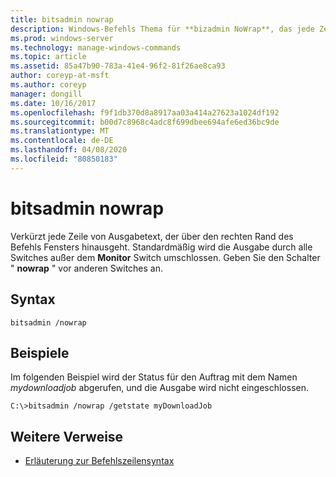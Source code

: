 ```yaml
---
title: bitsadmin nowrap
description: Windows-Befehls Thema für **bizadmin NoWrap**, das jede Zeile von Ausgabetext abschneidet, der über den äußersten rechten Rand des Befehls Fensters hinausgeht.
ms.prod: windows-server
ms.technology: manage-windows-commands
ms.topic: article
ms.assetid: 85a47b90-783a-41e4-96f2-81f26ae8ca93
author: coreyp-at-msft
ms.author: coreyp
manager: dongill
ms.date: 10/16/2017
ms.openlocfilehash: f9f1db370d8a8917aa03a414a27623a1024df192
ms.sourcegitcommit: b00d7c8968c4adc8f699dbee694afe6ed36bc9de
ms.translationtype: MT
ms.contentlocale: de-DE
ms.lasthandoff: 04/08/2020
ms.locfileid: "80850183"
---
```

# <a name="bitsadmin-nowrap"></a>bitsadmin nowrap

Verkürzt jede Zeile von Ausgabetext, der über den rechten Rand des Befehls Fensters hinausgeht. Standardmäßig wird die Ausgabe durch alle Switches außer dem **Monitor** Switch umschlossen. Geben Sie den Schalter " **nowrap** " vor anderen Switches an.

## <a name="syntax"></a>Syntax

```
bitsadmin /nowrap
```

## <a name="examples"></a><a name=BKMK_examples></a>Beispiele

Im folgenden Beispiel wird der Status für den Auftrag mit dem Namen *mydownloadjob* abgerufen, und die Ausgabe wird nicht eingeschlossen.

```
C:\>bitsadmin /nowrap /getstate myDownloadJob
```

## <a name="additional-references"></a>Weitere Verweise

- [Erläuterung zur Befehlszeilensyntax](command-line-syntax-key.md)